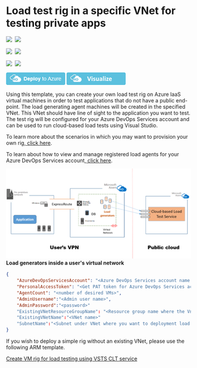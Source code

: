 # Load test rig in a specific VNet for testing private apps

<IMG SRC="https://azurequickstartsservice.blob.core.windows.net/badges/201-vsts-cloudloadtest-rig-existing-vnet/PublicLastTestDate.svg" />&nbsp;
<IMG SRC="https://azurequickstartsservice.blob.core.windows.net/badges/201-vsts-cloudloadtest-rig-existing-vnet/PublicDeployment.svg" />&nbsp;

<IMG SRC="https://azurequickstartsservice.blob.core.windows.net/badges/201-vsts-cloudloadtest-rig-existing-vnet/FairfaxLastTestDate.svg" />&nbsp;
<IMG SRC="https://azurequickstartsservice.blob.core.windows.net/badges/201-vsts-cloudloadtest-rig-existing-vnet/FairfaxDeployment.svg" />&nbsp;

<IMG SRC="https://azurequickstartsservice.blob.core.windows.net/badges/201-vsts-cloudloadtest-rig-existing-vnet/BestPracticeResult.svg" />&nbsp;
<IMG SRC="https://azurequickstartsservice.blob.core.windows.net/badges/201-vsts-cloudloadtest-rig-existing-vnet/CredScanResult.svg" />&nbsp;


[![Deploy to Azure](https://raw.githubusercontent.com/Azure/azure-quickstart-templates/master/1-CONTRIBUTION-GUIDE/images/deploytoazure.png)](https://portal.azure.com/#create/Microsoft.Template/uri/https%3a%2f%2fraw.githubusercontent.com%2fAzure%2fazure-quickstart-templates%2fmaster%2f201-vsts-cloudloadtest-rig-existing-vnet%2fazuredeploy.json)
<a href="http://armviz.io/#/?load=https%3a%2f%2fraw.githubusercontent.com%2fAzure%2fazure-quickstart-templates%2fmaster%2f201-vsts-cloudloadtest-rig-existing-vnet%2fazuredeploy.json" target="_blank">
    <img src="https://raw.githubusercontent.com/Azure/azure-quickstart-templates/master/1-CONTRIBUTION-GUIDE/images/visualizebutton.png"/>
</a>
          
Using this template, you can create your own load test rig on Azure IaaS virtual machines in order to test applications that do not have a public end-point. The load generating agent machines will be created in the specified VNet. This VNet should have line of sight to the application you want to test. The test rig will be configured for your Azure DevOps Services account and can be used to run cloud-based load tests using Visual Studio.

To learn more about the scenarios in which you may want to provision your own rig,<a href="https://blogs.msdn.microsoft.com/visualstudioalm/2016/09/27/run-cloud-based-load-tests-using-your-own-machines-a-k-a-bring-your-own-subscription/" target="_blank"> click here</a>.

To learn about how to view and manage registered load agents for your Azure DevOps Services account,<a href="https://blogs.msdn.microsoft.com/visualstudioalm/2016/08/22/use-cloud-load-agents-on-your-infrastructure/" target="_blank"> click here</a>.

<img src="images/CLTAgentsOnVnet.png"/>
<b> Load generators inside a user's virtual network </b>

```json
{
    "AzureDevOpsServicesAccount": "<Azure DevOps Services account name using for CLT>",
    "PersonalAccessToken": "<Get PAT token for Azure DevOps Services account>",
    "AgentCount": "<number of desired VMs>",
    "AdminUsername":"<Admin user name>",
    "AdminPassword":"<password>" 
	"ExistingVNetResourceGroupName": "<Resource group name where the Vnet exists"
	"ExistingVNetName":"<VNet name>"
	"SubnetName":"<Subnet under VNet where you want to deployment load agents>"
}
```

If you wish to deploy a simple rig without an existing VNet, please use the following ARM template.

<a href="https://github.com/Azure/azure-quickstart-templates/tree/master/101-vsts-cloudloadtest-rig"> Create VM rig for load testing using VSTS CLT service </a>

